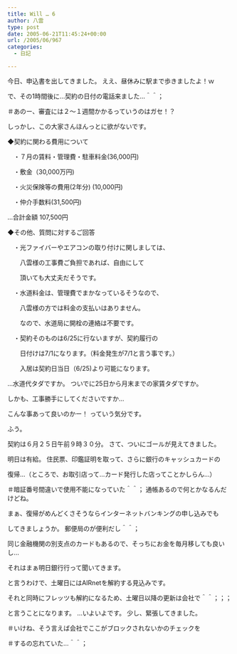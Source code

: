 ```yaml
---
title: Will … 6
author: 八雲
type: post
date: 2005-06-21T11:45:24+00:00
url: /2005/06/967
categories:
  - 日記

---
```

今日、申込書を出してきました。 ええ、昼休みに駅まで歩きましたよ！ｗ
  
で、その1時間後に…契約の日付の電話来ました…＾＾；
  
＃あのー、審査には２～１週間かかるっていうのはガセ！？
  
しっかし、この大家さんほんっとに欲がないです。

◆契約に関わる費用について
  
　・７月の賃料・管理費・駐車料金(36,000円)
  
　・敷金（30,000万円)
  
　・火災保険等の費用(2年分) (10,000円)
  
　・仲介手数料(31,500円)
  
…合計金額 107,500円

◆その他、質問に対するご回答
  
　・光ファイバーやエアコンの取り付けに関しましては、
  
　　八雲様の工事費ご負担であれば、自由にして
  
　　頂いても大丈夫だそうです。
  
　・水道料金は、管理費でまかなっているそうなので、
  
　　八雲様の方では料金の支払いはありません。
  
　　なので、水道局に開栓の連絡は不要です。
  
　・契約そのものは6/25に行ないますが、契約履行の
  
　　日付けは7/1になります。（料金発生が7/1と言う事です。）
  
　　入居は契約日当日（6/25)より可能になります。

…水道代タダですか。 ついでに25日から月末までの家賃タダですか。
  
しかも、工事勝手にしてくださいですか…
  
こんな事あって良いのかー！ っていう気分です。

ふう。
  
契約は６月２５日午前９時３０分。 さて、ついにゴールが見えてきました。
  
明日は有給。 住民票、印鑑証明を取って、さらに銀行のキャッシュカードの
  
復帰…（ところで、お取引店って…カード発行した店ってことかしらん…）
  
＃暗証番号間違いで使用不能になっていた＾＾； 通帳あるので何とかなるんだけどね。
  
まぁ、復帰がめんどくさそうならインターネットバンキングの申し込みでも
  
してきましょうか。 郵便局のが便利だし＾＾；
  
同じ金融機関の別支点のカードもあるので、そっちにお金を毎月移しても良いし…
  
それはまぁ明日銀行行って聞いてきます。

と言うわけで、土曜日にはAIRnetを解約する見込みです。
  
それと同時にフレッツも解約になるため、土曜日以降の更新は会社で＾＾；；；
  
と言うことになります。 …いよいよです。 少し、緊張してきました。
  
＃いけね、そう言えば会社でここがブロックされないかのチェックを
  
＃するの忘れていた…＾＾；